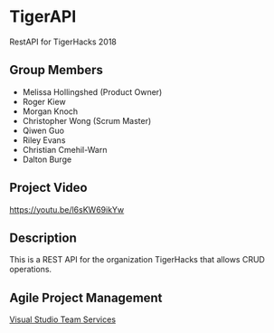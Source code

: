 # TigerAPI
RestAPI for TigerHacks 2018 

## Group Members

* Melissa Hollingshed (Product Owner)
* Roger Kiew
* Morgan Knoch
* Christopher Wong (Scrum Master)
* Qiwen Guo
* Riley Evans
* Christian Cmehil-Warn
* Dalton Burge

## Project Video
https://youtu.be/l6sKW69ikYw

## Description 
This is a REST API for the organization TigerHacks that allows CRUD operations.

## Agile Project Management
[Visual Studio Team Services](https://software-engineer-team.visualstudio.com/TigerAPI/TigerAPI%20Team/_dashboards/TigerAPI%20Team/763d68c8-83b6-4e63-87bd-9d44138a300e)
